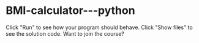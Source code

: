 # BMI-calculator---python
Click "Run" to see how your program should behave. Click "Show files" to see the solution code.   Want to join the course? 

